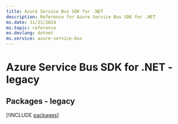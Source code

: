 ```yaml
---
title: Azure Service Bus SDK for .NET
description: Reference for Azure Service Bus SDK for .NET
ms.date: 11/21/2024
ms.topic: reference
ms.devlang: dotnet
ms.service: azure-service-bus
---
```

# Azure Service Bus SDK for .NET - legacy
## Packages - legacy
[!INCLUDE [packages](service-bus-index.md)]